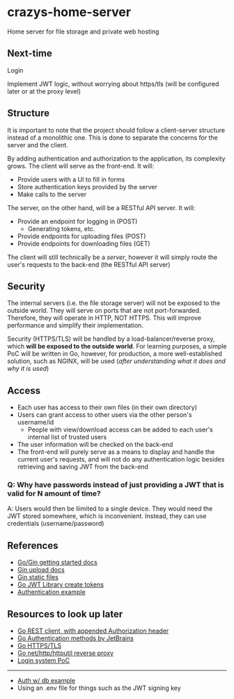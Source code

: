 # crazys-home-server

Home server for file storage and private web hosting

## Next-time

Login

Implement JWT logic, without worrying about https/tls (will be configured later
or at the proxy level)

## Structure

It is important to note that the project should follow a client-server structure
instead of a monolithic one. This is done to separate the concerns for the server
and the client.

By adding authentication and authorization to the application, its complexity grows.
The client will serve as the front-end. It will:
- Provide users with a UI to fill in forms
- Store authentication keys provided by the server
- Make calls to the server

The server, on the other hand, will be a RESTful API server. It will:
- Provide an endpoint for logging in (POST)
    - Generating tokens, etc.
- Provide endpoints for uploading files (POST)
- Provide endpoints for downloading files (GET)

The client will still technically be a *server*, however it will simply route the
user's requests to the back-end (the RESTful API server)

## Security

The internal servers (i.e. the file storage server) will not be exposed to the
outside world. They will serve on ports that are not port-forwarded. Therefore,
they will operate in HTTP, NOT HTTPS. This will improve performance and simplify
their implementation.

Security (HTTPS/TLS) will be handled by a load-balancer/reverse proxy, which 
**will be exposed to the outside world**. For learning purposes, a simple PoC
will be written in Go, however, for production, a more well-established
solution, such as NGINX, will be used (*after understanding what it does and why
it is used*)

## Access

- Each user has access to their own files (in their own directory)
- Users can grant access to other users via the other person's username/id
    - People with view/download access can be added to each user's internal list
    of trusted users
- The user information will be checked on the back-end
- The front-end will purely serve as a means to display and handle the current
user's requests, and will not do any authentication logic besides retrieving and
saving JWT from the back-end

### Q: Why have passwords instead of just providing a JWT that is valid for N amount of time?

A: Users would then be liimited to a single device. They would need the JWT stored
somewhere, which is inconvenient. Instead, they can use credentials (username/password)

## References

- [Go/Gin getting started docs](https://go.dev/doc/tutorial/web-service-gin)
- [Gin upload docs](https://gin-gonic.com/docs/examples/upload-file/multiple-file/)
- [Gin static files](https://chroniconl.vercel.app/articles/serving-static-content-with-go-and-gin)
- [Go JWT Library create tokens](https://golang-jwt.github.io/jwt/usage/create/)
- [Authentication example](https://mazle78.notion.site/Authentication-and-Authorization-in-Go-with-Gin-120fd437022f80fbab95ff24bf9f0631)

## Resources to look up later

- [Go REST client, with appended Authorization header](https://dev.to/der_gopher/writing-rest-api-client-in-go-3fkg#:~:text=req.Header.Set(%22Authorization%22%2C%20fmt.Sprintf(%22Bearer%20%25s%22%2C%20c.apiKey)))
- [Go Authentication methods by JetBrains](https://www.jetbrains.com/guide/go/tutorials/authentication-for-go-apps/auth/)
- [Go HTTPS/TLS](https://eli.thegreenplace.net/2021/go-https-servers-with-tls/)
- [Go net/http/httputil reverse proxy](https://pkg.go.dev/net/http/httputil#ReverseProxy)
- [Login system PoC](https://medium.com/@cheickzida/golang-implementing-jwt-token-authentication-bba9bfd84d60#:~:text=Implementing%20a%20Login%20System)

---

- [Auth w/ db example](https://ututuv.medium.com/building-user-authentication-and-authorisation-api-in-go-using-gin-and-gorm-93dfe38e0612)
- Using an .env file for things such as the JWT signing key
